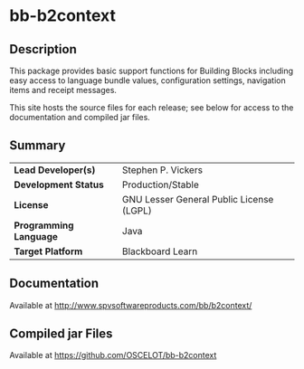 # bb-b2context

## Description

This package provides basic support functions for Building Blocks including
easy access to language bundle values, configuration settings, navigation
items and receipt messages.

This site hosts the source files for each release; see below for access to the
documentation and compiled jar files.

## Summary

|     |     |
| --- | --- |
| **Lead Developer(s)** | Stephen P. Vickers |
| **Development Status** | Production/Stable |
| **License** | GNU Lesser General Public License (LGPL) |
| **Programming Language** | Java |
| **Target Platform** | Blackboard Learn |

## Documentation

Available at http://www.spvsoftwareproducts.com/bb/b2context/

## Compiled jar Files

Available at https://github.com/OSCELOT/bb-b2context
